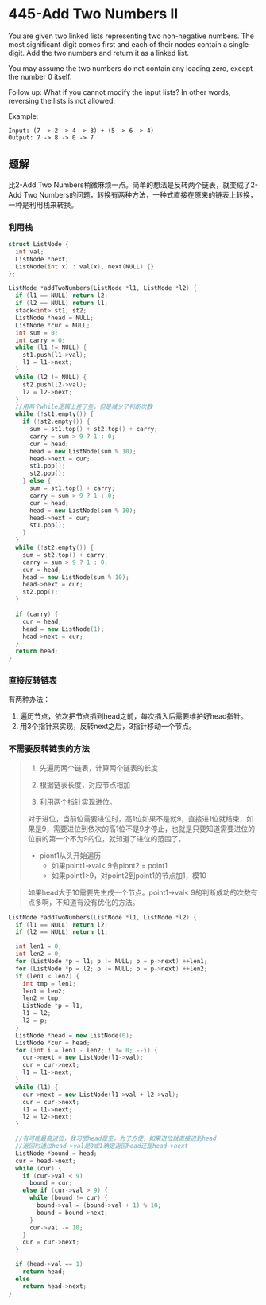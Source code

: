 # 445-Add Two Numbers II

You are given two linked lists representing two non-negative numbers. The most significant digit comes first and each of their nodes contain a single digit. Add the two numbers and return it as a linked list.

You may assume the two numbers do not contain any leading zero, except the number 0 itself.

Follow up:
What if you cannot modify the input lists? In other words, reversing the lists is not allowed.

Example:

```
Input: (7 -> 2 -> 4 -> 3) + (5 -> 6 -> 4)
Output: 7 -> 8 -> 0 -> 7
```

## 题解

比2-Add Two Numbers稍微麻烦一点。简单的想法是反转两个链表，就变成了2-Add Two Numbers的问题，转换有两种方法，一种式直接在原来的链表上转换，一种是利用栈来转换。

### 利用栈

```c++
struct ListNode {
  int val;
  ListNode *next;
  ListNode(int x) : val(x), next(NULL) {}
};

ListNode *addTwoNumbers(ListNode *l1, ListNode *l2) {
  if (l1 == NULL) return l2;
  if (l2 == NULL) return l1;
  stack<int> st1, st2;
  ListNode *head = NULL;
  ListNode *cur = NULL;
  int sum = 0;
  int carry = 0;
  while (l1 != NULL) {
    st1.push(l1->val);
    l1 = l1->next;
  }
  while (l2 != NULL) {
    st2.push(l2->val);
    l2 = l2->next;
  }
  //用两个while逻辑上差了些，但是减少了判断次数
  while (!st1.empty()) {
    if (!st2.empty()) {
      sum = st1.top() + st2.top() + carry;
      carry = sum > 9 ? 1 : 0;
      cur = head;
      head = new ListNode(sum % 10);
      head->next = cur;
      st1.pop();
      st2.pop();
    } else {
      sum = st1.top() + carry;
      carry = sum > 9 ? 1 : 0;
      cur = head;
      head = new ListNode(sum % 10);
      head->next = cur;
      st1.pop();
    }
  }
  while (!st2.empty()) {
    sum = st2.top() + carry;
    carry = sum > 9 ? 1 : 0;
    cur = head;
    head = new ListNode(sum % 10);
    head->next = cur;
    st2.pop();
  }
  
  if (carry) {
    cur = head;
    head = new ListNode(1);
    head->next = cur;
  }
  return head;
}
```

### 直接反转链表

有两种办法：

1. 遍历节点，依次把节点插到head之前，每次插入后需要维护好head指针。
2. 用3个指针来实现，反转next之后，3指针移动一个节点。

### 不需要反转链表的方法

>1. 先遍历两个链表，计算两个链表的长度
>
>2. 根据链表长度，对应节点相加
>
>3. 利用两个指针实现进位。
>
>   对于进位，当前位需要进位时，高1位如果不是就9，直接进1位就结束，如果是9，需要进位到依次的高1位不是9才停止，也就是只要知道需要进位的位前的第一个不为9的位，就知道了进位的范围了。
>
>   - piont1从头开始遍历
>     - 如果point1->val< 9令piont2 = point1
>     - 如果point1>9，对point2到point1的节点加1，模10
>

>如果head大于10需要先生成一个节点。point1->val< 9的判断成功的次数有点多啊，不知道有没有优化的方法。

```c++
ListNode *addTwoNumbers(ListNode *l1, ListNode *l2) {
  if (l1 == NULL) return l2;
  if (l2 == NULL) return l1;

  int len1 = 0;
  int len2 = 0;
  for (ListNode *p = l1; p != NULL; p = p->next) ++len1;
  for (ListNode *p = l2; p != NULL; p = p->next) ++len2;
  if (len1 < len2) {
    int tmp = len1;
    len1 = len2;
    len2 = tmp;
    ListNode *p = l1;
    l1 = l2;
    l2 = p;
  }
  ListNode *head = new ListNode(0);
  ListNode *cur = head;
  for (int i = len1 - len2; i != 0; --i) {
    cur->next = new ListNode(l1->val);
    cur = cur->next;
    l1 = l1->next;
  }
  while (l1) {
    cur->next = new ListNode(l1->val + l2->val);
    cur = cur->next;
    l1 = l1->next;
    l2 = l2->next;
  }

  //有可能最高进位，我习惯head是空，为了方便，如果进位就直接进到head
  //返回时通过head->val是0或1确定返回head还是head->next
  ListNode *bound = head;
  cur = head->next;
  while (cur) {
    if (cur->val < 9)
      bound = cur;
    else if (cur->val > 9) {
      while (bound != cur) {
        bound->val = (bound->val + 1) % 10;
        bound = bound->next;
      }
      cur->val -= 10;
    }
    cur = cur->next;
  }

  if (head->val == 1)
    return head;
  else
    return head->next;
}
```
